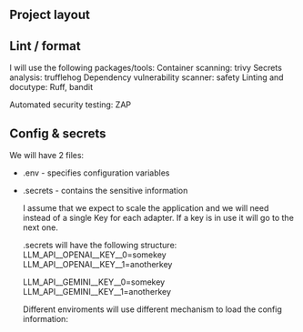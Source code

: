 
## Project layout

## Lint / format
 I will use the following packages/tools:
   Container scanning: trivy
   Secrets analysis: trufflehog 
   Dependency vulnerability scanner: safety
   Linting and docutype: Ruff, bandit

   
   Automated security testing: ZAP

## Config & secrets
  We will have 2 files:
  
* .env - specifies configuration variables
* .secrets - contains the sensitive information
   
  I assume that we expect to scale the application and we will need instead of a single Key for each adapter. If a key is in use it will go to the next one.
  
  .secrets will have the following structure:
  LLM_API__OPENAI__KEY__0=somekey
  LLM_API__OPENAI__KEY__1=anotherkey
  
  LLM_API__GEMINI__KEY__0=somekey
  LLM_API__GEMINI__KEY__1=anotherkey
  
  Different enviroments will use different mechanism to load the config information:
